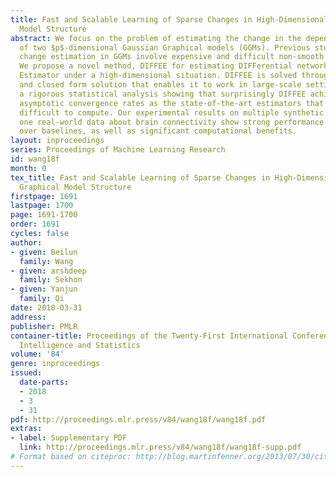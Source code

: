 ```yaml
---
title: Fast and Scalable Learning of Sparse Changes in High-Dimensional Gaussian Graphical
  Model Structure
abstract: We focus on the problem of estimating the change in the dependency structures
  of two $p$-dimensional Gaussian Graphical models (GGMs). Previous studies for sparse
  change estimation in GGMs involve expensive and difficult non-smooth optimization.
  We propose a novel method, DIFFEE for estimating DIFFerential networks via an Elementary
  Estimator under a high-dimensional situation. DIFFEE is solved through a faster
  and closed form solution that enables it to work in large-scale settings. We conduct
  a rigorous statistical analysis showing that surprisingly DIFFEE achieves the same
  asymptotic convergence rates as the state-of-the-art estimators that are much more
  difficult to compute. Our experimental results on multiple synthetic datasets and
  one real-world data about brain connectivity show strong performance improvements
  over baselines, as well as significant computational benefits.
layout: inproceedings
series: Proceedings of Machine Learning Research
id: wang18f
month: 0
tex_title: Fast and Scalable Learning of Sparse Changes in High-Dimensional Gaussian
  Graphical Model Structure
firstpage: 1691
lastpage: 1700
page: 1691-1700
order: 1691
cycles: false
author:
- given: Beilun
  family: Wang
- given: arshdeep
  family: Sekhon
- given: Yanjun
  family: Qi
date: 2018-03-31
address: 
publisher: PMLR
container-title: Proceedings of the Twenty-First International Conference on Artificial
  Intelligence and Statistics
volume: '84'
genre: inproceedings
issued:
  date-parts:
  - 2018
  - 3
  - 31
pdf: http://proceedings.mlr.press/v84/wang18f/wang18f.pdf
extras:
- label: Supplementary PDF
  link: http://proceedings.mlr.press/v84/wang18f/wang18f-supp.pdf
# Format based on citeproc: http://blog.martinfenner.org/2013/07/30/citeproc-yaml-for-bibliographies/
---
```


